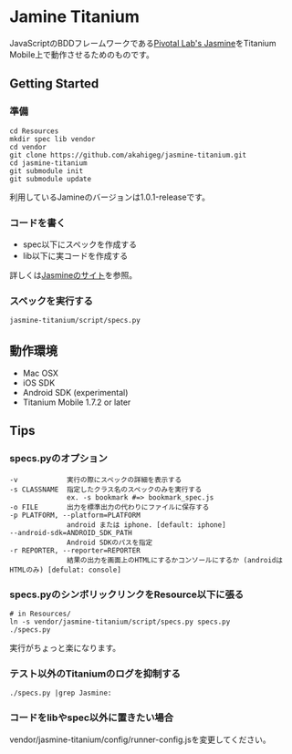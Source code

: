 Jamine Titanium
===============

JavaScriptのBDDフレームワークである[Pivotal Lab's Jasmine](https://github.com/jasmine/jasmine)をTitanium Mobile上で動作させるためのものです。

Getting Started
---------------

### 準備

    cd Resources
    mkdir spec lib vendor
    cd vendor
    git clone https://github.com/akahigeg/jasmine-titanium.git
    cd jasmine-titanium
    git submodule init
    git submodule update

利用しているJamineのバージョンは1.0.1-releaseです。

### コードを書く

* spec以下にスペックを作成する
* lib以下に実コードを作成する

詳しくは[Jasmineのサイト](https://jasmine.github.io/)を参照。

### スペックを実行する

    jasmine-titanium/script/specs.py

動作環境
--------

* Mac OSX
* iOS SDK
* Android SDK (experimental)
* Titanium Mobile 1.7.2 or later

Tips
----

### specs.pyのオプション

    -v            実行の際にスペックの詳細を表示する
    -s CLASSNAME  指定したクラス名のスペックのみを実行する
                  ex. -s bookmark #=> bookmark_spec.js
    -o FILE       出力を標準出力の代わりにファイルに保存する
    -p PLATFORM, --platform=PLATFORM
                  android または iphone. [default: iphone]
    --android-sdk=ANDROID_SDK_PATH
                  Android SDKのパスを指定
    -r REPORTER, --reporter=REPORTER
                  結果の出力を画面上のHTMLにするかコンソールにするか (androidはHTMLのみ) [defulat: console]

### specs.pyのシンボリックリンクをResource以下に張る

    # in Resources/
    ln -s vendor/jasmine-titanium/script/specs.py specs.py
    ./specs.py

実行がちょっと楽になります。

### テスト以外のTitaniumのログを抑制する

    ./specs.py |grep Jasmine:

### コードをlibやspec以外に置きたい場合

vendor/jasmine-titanium/config/runner-config.jsを変更してください。
